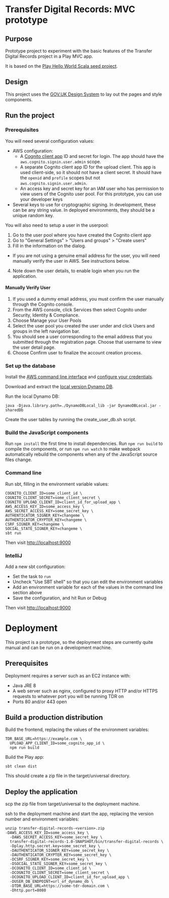 # Transfer Digital Records: MVC prototype

## Purpose

Prototype project to experiment with the basic features of the Transfer Digital Records project in a Play MVC app.

It is based on the [Play Hello World Scala seed project][hello-world].

[hello-world]: https://github.com/playframework/play-samples/tree/2.7.x/play-scala-hello-world-tutorial

## Design

This project uses the [GOV.UK Design System][govuk-design] to lay out the pages and style components.

[govuk-design]: https://design-system.service.gov.uk/

## Run the project

### Prerequisites

You will need several configuration values:

- AWS configuration:
  - A [Cognito client app][cognito-app] ID and secret for login. The app should have the `aws.cognito.signin.user.admin`
    scope.
  - A separate Cognito client app ID for the upload client. This app is used client-side, so it should not have a client
    secret. It should have the `openid` and `profile` scopes but not `aws.cognito.signin.user.admin`.
  - An access key and secret key for an IAM user who has permission to view users of the Cognito user pool. For this
  prototype, you can use your developer keys
- Several keys to use for cryptographic signing. In development, these can be any string value. In deployed
  environments, they should be a unique random key.

[cognito-app]: https://docs.aws.amazon.com/cognito/latest/developerguide/user-pool-settings-client-apps.html

You will also need to setup a user in the userpool:
1. Go to the user pool where you have created the Cognito client app
2. Go to "General Settings" > "Users and groups" > "Create users"
3. Fill in the information on the dialog.
  * If you are not using a genuine email address for the user, you will need manually verify the user in AWS. See instructions below. 
4. Note down the user details, to enable login when you run the application.

#### Manually Verify User

1. If you used a dummy email address, you must confirm the user manually through the Cognito console.
2. From the AWS console, click Services then select Cognito under Security, Identity & Compliance.
3. Choose Manage your User Pools
4. Select the user pool you created the user under and click Users and groups in the left navigation bar.
5. You should see a user corresponding to the email address that you submitted through the registration page. Choose that username to view the user detail page.
6. Choose Confirm user to finalize the account creation process.

### Set up the database

Install the [AWS command line interface][aws-cli] and [configure your credentials][cli-config].

Download and extract the [local version Dynamo DB][localdb].

Run the local Dynamo DB:

```
java -Djava.library.path=./DynamoDBLocal_lib -jar DynamoDBLocal.jar -sharedDb
```

Create the user tables by running the create_user_db.sh script.

[localdb]: https://docs.aws.amazon.com/amazondynamodb/latest/developerguide/DynamoDBLocal.DownloadingAndRunning.html
[aws-cli]: https://aws.amazon.com/cli/
[cli-config]: https://docs.aws.amazon.com/cli/latest/userguide/cli-configure-files.html

### Build the JavaScript components

Run `npm install` the first time to install dependencies.
Run `npm run build` to compile the components, or run `npm run watch` to make webpack automatically rebuild the
components when any of the JavaScript source files change.

### Command line

Run sbt, filling in the environment variable values:

```
COGNITO_CLIENT_ID=some_client_id \
COGNITO_CLIENT_SECRET=some_client_secret \
COGNITO_UPLOAD_CLIENT_ID=client_id_for_upload_app \
AWS_ACCESS_KEY_ID=some_access_key \
AWS_SECRET_ACCESS_KEY=some_secret_key \
AUTHENTICATOR_SIGNER_KEY=changeme \
AUTHENTICATOR_CRYPTER_KEY=changeme \
CSRF_SIGNER_KEY=changeme \
SOCIAL_STATE_SIGNER_KEY=changeme \
sbt run
```

Then visit <http://localhost:9000>

### IntelliJ

Add a new sbt configuration:

- Set the task to `run`
- Uncheck "Use SBT shell" so that you can edit the environment variables
- Add an environment variable for each of the values in the command line section above
- Save the configuration, and hit Run or Debug

Then visit <http://localhost:9000>

# Deployment

This project is a prototype, so the deployment steps are currently quite manual and can be run on a development machine.

## Prerequisites

Deployment requires a server such as an EC2 instance with:

- Java JRE 8
- A web server such as nginx, configured to proxy HTTP and/or HTTPS requests to whatever port you will be running TDR on 
- Ports 80 and/or 443 open

## Build a production distribution

Build the frontend, replacing the values of the environment variables:

```
TDR_BASE_URL=https://example.com \
  UPLOAD_APP_CLIENT_ID=some_cognito_app_id \
  npm run build
```

Build the Play app:

```
sbt clean dist
```

This should create a zip file in the target/universal directory.

## Deploy the application

scp the zip file from target/universal to the deployment machine.

ssh to the deployment machine and start the app, replacing the version number and environment variables:

```
unzip transfer-digital-records-<version>.zip
-DAWS_ACCESS_KEY_ID=some_access_key \
  -DAWS_SECRET_ACCESS_KEY=some_secret_key \
  transfer-digital-records-1.0-SNAPSHOT/bin/transfer-digital-records \
  -Dplay.http.secret.key=some_secret_key \
  -DAUTHENTICATOR_SIGNER_KEY=some_secret_key \
  -DAUTHENTICATOR_CRYPTER_KEY=some_secret_key \
  -DCSRF_SIGNER_KEY=some_secret_key \
  -DSOCIAL_STATE_SIGNER_KEY=some_secret_key \
  -DCOGNITO_CLIENT_ID=some_client_id \
  -DCOGNITO_CLIENT_SECRET=some_client_secret \
  -DCOGNITO_UPLOAD_CLIENT_ID=client_id_for_upload_app \
  -DUSER_DB_ENDPOINT=url_of_dynamo_db \
  -DTDR_BASE_URL=https://some-tdr-domain.com \
  -Dhttp.port=8080
```
